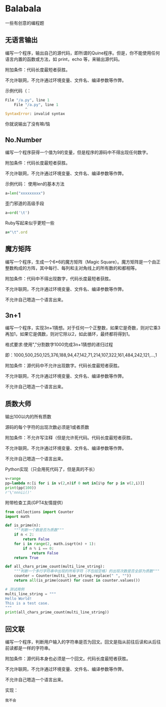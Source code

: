 # Balabala

一些有创意的编程题

## 无语言输出

编写一个程序，输出自己的源代码，即所谓的Quine程序。但是，你不能使用任何语言内置的函数或方法，如 print，echo 等，来输出源代码。

附加条件：代码长度最短者获胜。

不允许联网，不允许通过环境变量、文件名、编译参数等作弊。

示例代码（：
```python
File "/a.py", line 1
    File "/a.py", line 1
         ^
SyntaxError: invalid syntax
```
你就说输出了没有嘛/恼

## No.Number

编写一个程序获得一个值为9的变量，但是程序的源码中不得出现任何数字。

附加条件：代码长度最短者获胜。

不允许联网，不允许通过环境变量、文件名、编译参数等作弊。

示例代码：
使用len的基本方法
```python
a=len("xxxxxxxxx")
```
歪门邪道的高级手段
```python
a=ord('\t')
```
Ruby写起来似乎更短一些
```ruby
a="\t".ord
```
## 魔方矩阵

编写一个程序，生成一个6*6的魔方矩阵（Magic Square）。魔方矩阵是一个由正整数构成的方阵，其中每行、每列和主对角线上的所有数的和都相等。

附加条件：代码中不得出现数字，代码长度最短者获胜。

不允许联网，不允许通过环境变量、文件名、编译参数等作弊。

不允许自己嗯造一个语言出来。

## 3n+1

编写一个程序，实现3n+1猜想。对于任何一个正整数，如果它是奇数，则对它乘3再加1，如果它是偶数，则对它除以2，如此循环，最终都将得到1。

格式要求:使用","分割数字1000完成3n+1猜想的递归过程

即：1000,500,250,125,376,188,94,47,142,71,214,107,322,161,484,242,121,...,1

附加条件：源代码中不允许出现数字。代码长度最短者获胜。

不允许联网，不允许通过环境变量、文件名、编译参数等作弊。

不允许自己嗯造一个语言出来。

## 质数大师

输出100以内的所有质数

源码的每个字符的出现次数必须是1或者质数

附加条件：不允许写注释（但是允许死代码。代码长度最短者获胜。

不允许联网，不允许通过环境变量、文件名、编译参数等作弊。

不允许自己嗯造一个语言出来。

Python实现（只会用死代码了，但是真的不长）

```python
v=range
pp=lambda n:[i for i in v(2,n)if 0 not in[i%p for p in v(2,i)]]
print(pp(100))
r'\'nnnii()'
```

附带检查工具(GPT4友情提供）

```python
from collections import Counter
import math

def is_prime(n):
    """判断一个数是否为质数"""
    if n < 2:
        return False
    for i in range(2, math.isqrt(n) + 1):
        if n % i == 0:
            return False
    return True

def all_chars_prime_count(multi_line_string):
    """判断一个多行字符串中出现的所有字符（不包括空格）的出现次数是否全部为质数"""
    counter = Counter(multi_line_string.replace(" ", ""))
    return all(is_prime(count) for count in counter.values())

# 测试用例
multi_line_string = """
Hello World!
This is a test case.
"""
print(all_chars_prime_count(multi_line_string))
```

## 回文联

编写一个程序，判断用户输入的字符串是否为回文。回文是指从前往后读和从后往前读都是一样的字符串。

附加条件：源代码本身也必须是一个回文。代码长度最短者获胜。

不允许联网，不允许通过环境变量、文件名、编译参数等作弊。

不允许自己嗯造一个语言出来。

实现：

```摆lang
我不会
```
